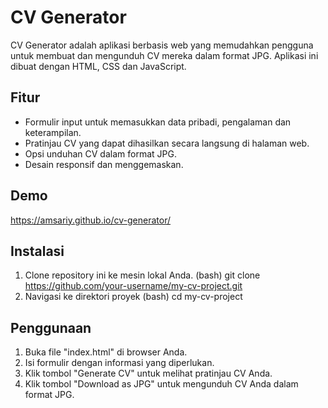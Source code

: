 # CV Generator
CV Generator adalah aplikasi berbasis web yang memudahkan pengguna untuk membuat dan mengunduh CV mereka dalam format JPG.
Aplikasi ini dibuat dengan HTML, CSS dan JavaScript.

## Fitur
- Formulir input untuk memasukkan data pribadi, pengalaman dan keterampilan.
- Pratinjau CV yang dapat dihasilkan secara langsung di halaman web.
- Opsi unduhan CV dalam format JPG.
- Desain responsif dan menggemaskan.

## Demo
https://amsariy.github.io/cv-generator/

## Instalasi
1. Clone repository ini ke mesin lokal Anda.
   (bash) git clone https://github.com/your-username/my-cv-project.git
2. Navigasi ke direktori proyek
   (bash) cd my-cv-project

## Penggunaan
1. Buka file "index.html" di browser Anda.
2. Isi formulir dengan informasi yang diperlukan.
3. Klik tombol "Generate CV" untuk melihat pratinjau CV Anda.
4. Klik tombol "Download as JPG" untuk mengunduh CV Anda dalam format JPG.
